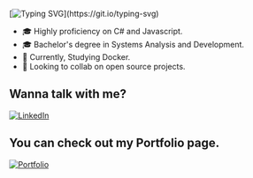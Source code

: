 
[![Typing SVG](https://readme-typing-svg.herokuapp.com/?lines=+Hi+there+👋;I’m+Álisson+Marques+Miquelace;Software+developer;Game+developer;)](https://git.io/typing-svg)

- 🎓 Highly proficiency on C# and Javascript.
- 🎓 Bachelor's degree in Systems Analysis and Development.
- 💼 Currently, Studying Docker.
- 🌱 Looking to collab on open source projects.

##

## Wanna talk with me? 

<a href="https://www.linkedin.com/in/%C3%A1lisson-marques-miquelace-63875b106">![LinkedIn](https://img.shields.io/badge/linkedin-%230077B5.svg?style=for-the-badge&logo=linkedin&logoColor=white)</a>

## You can check out my Portfolio page.

<a href="https://alissonthx-portfolio.vercel.app">![Portfolio](https://img.shields.io/badge/PORTFOLIO-%234f0599.svg?style=for-the-badge&logo=&logoColor=white)</a>

